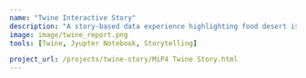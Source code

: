 ```yaml
---
name: "Twine Interactive Story"
description: "A story-based data experience highlighting food desert issues."
image: image/twine_report.png
tools: [Twine, Jyupter Notebook, Storytelling]

project_url: /projects/twine-story/MiP4 Twine Story.html
---
```

